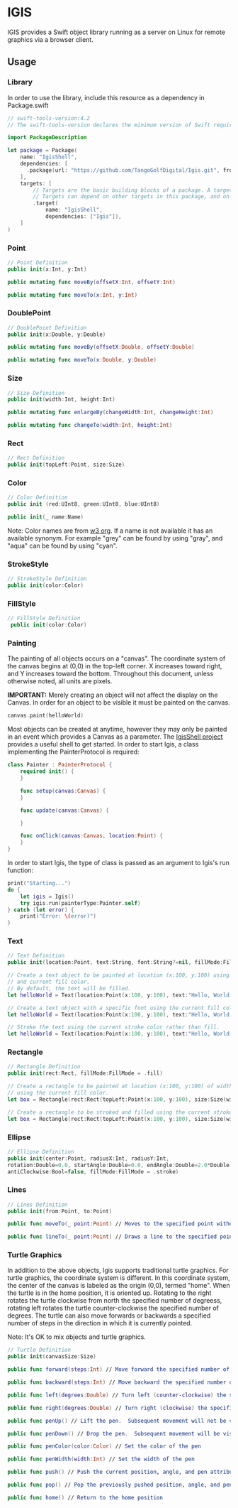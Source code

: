 # IGIS

IGIS provides a Swift object library running as a server on Linux for remote graphics via a browser client.

## Usage

### Library
In order to use the library, include this resource as a dependency in Package.swift

```swift
// swift-tools-version:4.2
// The swift-tools-version declares the minimum version of Swift required to build this package.

import PackageDescription

let package = Package(
    name: "IgisShell",
    dependencies: [
      .package(url: "https://github.com/TangoGolfDigital/Igis.git", from:"0.0.85"),
    ],
    targets: [
        // Targets are the basic building blocks of a package. A target can define a module or a test suite.
        // Targets can depend on other targets in this package, and on products in packages which this package depends on.
        .target(
            name: "IgisShell",
            dependencies: ["Igis"]),
    ]
)
```

### Point
```swift
// Point Definition
public init(x:Int, y:Int)

public mutating func moveBy(offsetX:Int, offsetY:Int)

public mutating func moveTo(x:Int, y:Int)
```

### DoublePoint
```swift
// DoublePoint Definition
public init(x:Double, y:Double)

public mutating func moveBy(offsetX:Double, offsetY:Double)

public mutating func moveTo(x:Double, y:Double)
```

### Size
```swift
// Size Definition
public init(width:Int, height:Int)

public mutating func enlargeBy(changeWidth:Int, changeHeight:Int)

public mutating func changeTo(width:Int, height:Int)
```

### Rect
```swift
// Rect Definition
public init(topLeft:Point, size:Size)
```

### Color
```swift
// Color Definition
public init (red:UInt8, green:UInt8, blue:UInt8)

public init(_ name:Name)
```
Note:  Color names are from [w3 org](https://www.w3.org/TR/css-color-3/).  If a name is not available it has an available synonym.  For example "grey" can be found by using "gray", and "aqua" can be found by using "cyan".

### StrokeStyle
```swift
// StrokeStyle Definition
public init(color:Color)
```

### FillStyle
```swift
// FillStyle Definition
 public init(color:Color)
 ```

### Painting 
The painting of all objects occurs on a "canvas".  The coordinate system of the canvas begins at (0,0) in the top-left corner.  X increases toward right, and Y increases toward the bottom.  Throughout this document, unless otherwise noted, all units are pixels.

**IMPORTANT:** Merely creating an object will not affect the display on the Canvas.
In order for an object to be visible it must be painted on the canvas.

```swift
canvas.paint(helloWorld)
```

Most objects can be created at anytime, however they may only be painted in an event which provides a Canvas as a parameter.  The [IgisShell project](https://github.com/TangoGolfDigital/IgisShell) provides a useful shell to get started.  In order to start Igis, a class implementing the PainterProtocol is required:

```swift
class Painter : PainterProtocol {
    required init() {
    }

    func setup(canvas:Canvas) {
    }

    func update(canvas:Canvas) {

    }

    func onClick(canvas:Canvas, location:Point) {
    }
}
```

In order to start Igis, the type of class is passed as an argument to Igis's run function:
```swift
print("Starting...")
do {
    let igis = Igis()
    try igis.run(painterType:Painter.self)
} catch (let error) {
    print("Error: \(error)")
}
```

### Text
```swift
// Text Definition
public init(location:Point, text:String, font:String?=nil, fillMode:FillMode = .fill)
```

```swift
// Create a text object to be painted at location (x:100, y:100) using the current font 
// and current fill color.
// By default, the text will be filled.
let helloWorld = Text(location:Point(x:100, y:100), text:"Hello, World!") 
```

```swift
// Create a text object with a specific font using the current fill color.
let helloWorld = Text(location:Point(x:100, y:100), text:"Hello, World!", font:"50pt Arial bold") 
```

```swift
// Stroke the text using the current stroke color rather than fill.
let helloWorld = Text(location:Point(x:100, y:100), text:"Hello, World!", font:"50pt Arial bold", fillMode:.stroke) 
```

### Rectangle
```swift
// Rectangle Definition
public init(rect:Rect, fillMode:FillMode = .fill)
```

```swift
// Create a rectangle to be painted at location (x:100, y:100) of width 200 and height 100
// using the current fill color.
let box = Rectangle(rect:Rect(topLeft:Point(x:100, y:100), size:Size(width:200, height:100)))
```

```swift
// Create a rectangle to be stroked and filled using the current stroke color and current fill color.
let box = Rectangle(rect:Rect(topLeft:Point(x:100, y:100), size:Size(width:200, height:100)), fillMode:.fillAndStroke)
```

### Ellipse
```swift
// Ellipse Definition
public init(center:Point, radiusX:Int, radiusY:Int, 
rotation:Double=0.0, startAngle:Double=0.0, endAngle:Double=2.0*Double.pi,                                  
antiClockwise:Bool=false, fillMode:FillMode = .stroke)
```

### Lines
```swift
// Lines Definition
public init(from:Point, to:Point)

public func moveTo(_ point:Point) // Moves to the specified point without drawing

public func lineTo(_ point:Point) // Draws a line to the specified point

```

### Turtle Graphics
In addition to the above objects, Igis supports traditional turtle graphics.  For turtle graphics, the coordinate system is different.  In this coordinate system, the center of the canvas is labeled as the origin (0,0), termed "home".  When the turtle is in the home position, it is oriented up.  Rotating to the right rotates the turtle clockwise from north the specified number of degreess, rotating left rotates the turtle counter-clockwise the specified number of degrees.  The turtle can also move forwards or backwards a specified number of steps in the direction in which it is currently pointed.  

Note:  It's OK to mix objects and turtle graphics.

```swift
// Turtle Definition
public init(canvasSize:Size)

public func forward(steps:Int) // Move forward the specified number of steps

public func backward(steps:Int) // Move backward the specified number of steps

public func left(degrees:Double) // Turn left (counter-clockwise) the specified number of degrees

public func right(degrees:Double) // Turn right (clockwise) the specified number of degrees

public func penUp() // Lift the pen.  Subsequent movement will not be visible.

public func penDown() // Drop the pen.  Subsequent movement will be visible.

public func penColor(color:Color) // Set the color of the pen

public func penWidth(width:Int) // Set the width of the pen

public func push() // Push the current position, angle, and pen attributes onto the stack

public func pop() // Pop the previously pushed position, angle, and pen attributes

public func home() // Return to the home position
```
